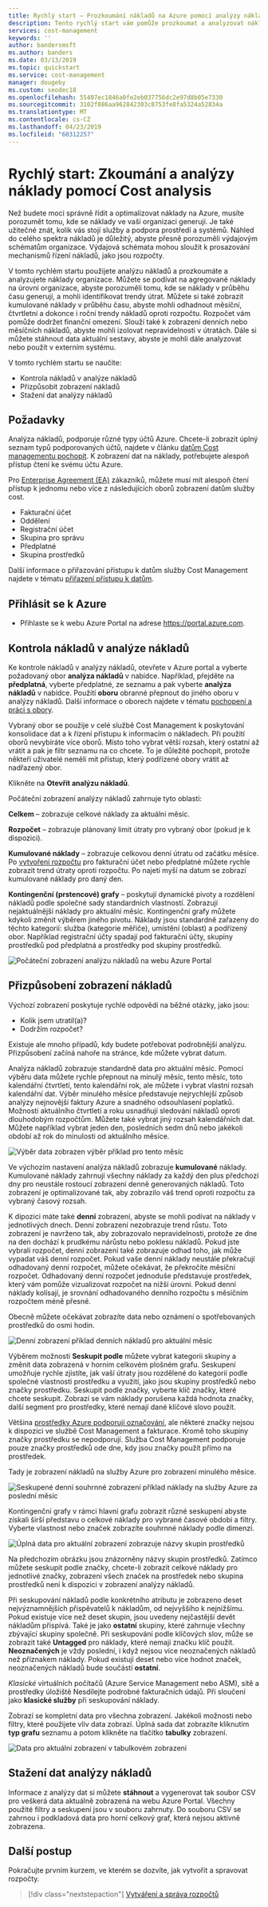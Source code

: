 ```yaml
---
title: Rychlý start – Prozkoumání nákladů na Azure pomocí analýzy nákladů | Microsoft Docs
description: Tento rychlý start vám pomůže prozkoumat a analyzovat náklady organizace na Azure pomocí analýzy nákladů.
services: cost-management
keywords: ''
author: bandersmsft
ms.author: banders
ms.date: 03/13/2019
ms.topic: quickstart
ms.service: cost-management
manager: dougeby
ms.custom: seodec18
ms.openlocfilehash: 55407ec1846a0fe2eb037756dc2e97d8b05e7330
ms.sourcegitcommit: 3102f886aa962842303c8753fe8fa5324a52834a
ms.translationtype: MT
ms.contentlocale: cs-CZ
ms.lasthandoff: 04/23/2019
ms.locfileid: "60312257"
---
```

# <a name="quickstart-explore-and-analyze-costs-with-cost-analysis"></a>Rychlý start: Zkoumání a analýzy náklady pomocí Cost analysis

Než budete moci správně řídit a optimalizovat náklady na Azure, musíte porozumět tomu, kde se náklady ve vaší organizaci generují. Je také užitečné znát, kolik vás stojí služby a podpora prostředí a systémů. Náhled do celého spektra nákladů je důležitý, abyste přesně porozuměli výdajovým schématům organizace. Výdajová schémata mohou sloužit k prosazování mechanismů řízení nákladů, jako jsou rozpočty.

V tomto rychlém startu použijete analýzu nákladů a prozkoumáte a analyzujete náklady organizace. Můžete se podívat na agregované náklady na úrovni organizace, abyste porozuměli tomu, kde se náklady v průběhu času generují, a mohli identifikovat trendy útrat. Můžete si také zobrazit kumulované náklady v průběhu času, abyste mohli odhadnout měsíční, čtvrtletní a dokonce i roční trendy nákladů oproti rozpočtu. Rozpočet vám pomůže dodržet finanční omezení. Slouží také k zobrazení denních nebo měsíčních nákladů, abyste mohli izolovat nepravidelnosti v útratách. Dále si můžete stáhnout data aktuální sestavy, abyste je mohli dále analyzovat nebo použít v externím systému.

V tomto rychlém startu se naučíte:

- Kontrola nákladů v analýze nákladů
- Přizpůsobit zobrazení nákladů
- Stažení dat analýzy nákladů


## <a name="prerequisites"></a>Požadavky

Analýza nákladů, podporuje různé typy účtů Azure. Chcete-li zobrazit úplný seznam typů podporovaných účtů, najdete v článku [datům Cost managementu pochopit](understand-cost-mgt-data.md). K zobrazení dat na náklady, potřebujete alespoň přístup čtení ke svému účtu Azure.

Pro [Enterprise Agreement (EA)](https://azure.microsoft.com/pricing/enterprise-agreement/) zákazníků, můžete musí mít alespoň čtení přístup k jednomu nebo více z následujících oborů zobrazení datům služby cost.

- Fakturační účet
- Oddělení
- Registrační účet
- Skupina pro správu
- Předplatné
- Skupina prostředků

Další informace o přiřazování přístupu k datům služby Cost Management najdete v tématu [přiřazení přístupu k datům](assign-access-acm-data.md).

## <a name="sign-in-to-azure"></a>Přihlásit se k Azure

- Přihlaste se k webu Azure Portal na adrese https://portal.azure.com.

## <a name="review-costs-in-cost-analysis"></a>Kontrola nákladů v analýze nákladů

Ke kontrole nákladů v analýzy nákladů, otevřete v Azure portal a vyberte požadovaný obor **analýza nákladů** v nabídce. Například, přejděte na **předplatná**, vyberte předplatné, ze seznamu a pak vyberte **analýza nákladů** v nabídce. Použití **oboru** obranné přepnout do jiného oboru v analýzy nákladů. Další informace o oborech najdete v tématu [pochopení a práci s obory](understand-work-scopes.md).

Vybraný obor se použije v celé službě Cost Management k poskytování konsolidace dat a k řízení přístupu k informacím o nákladech. Při použití oborů nevybíráte více oborů. Místo toho vybrat větší rozsah, který ostatní až vrátit a pak je filtr seznamu na co chcete. To je důležité pochopit, protože někteří uživatelé neměli mít přístup, který podřízené obory vrátit až nadřazený obor.

Klikněte na **Otevřít analýzu nákladů**.

Počáteční zobrazení analýzy nákladů zahrnuje tyto oblasti:

**Celkem** – zobrazuje celkové náklady za aktuální měsíc.

**Rozpočet** – zobrazuje plánovaný limit útraty pro vybraný obor (pokud je k dispozici).

**Kumulované náklady** – zobrazuje celkovou denní útratu od začátku měsíce. Po [vytvoření rozpočtu](tutorial-acm-create-budgets.md) pro fakturační účet nebo předplatné můžete rychle zobrazit trend útraty oproti rozpočtu. Po najetí myší na datum se zobrazí kumulované náklady pro daný den.

**Kontingenční (prstencové) grafy** – poskytují dynamické pivoty a rozdělení nákladů podle společné sady standardních vlastností. Zobrazují nejaktuálnější náklady pro aktuální měsíc. Kontingenční grafy můžete kdykoli změnit výběrem jiného pivotu. Náklady jsou standardně zařazeny do těchto kategorií: služba (kategorie měřiče), umístění (oblast) a podřízený obor. Například registrační účty spadají pod fakturační účty, skupiny prostředků pod předplatná a prostředky pod skupiny prostředků.

![Počáteční zobrazení analýzu nákladů na webu Azure Portal](./media/quick-acm-cost-analysis/cost-analysis-01.png)

## <a name="customize-cost-views"></a>Přizpůsobení zobrazení nákladů

Výchozí zobrazení poskytuje rychlé odpovědi na běžné otázky, jako jsou:

- Kolik jsem utratil(a)?
- Dodržím rozpočet?

Existuje ale mnoho případů, kdy budete potřebovat podrobnější analýzu. Přizpůsobení začíná nahoře na stránce, kde můžete vybrat datum.

Analýza nákladů zobrazuje standardně data pro aktuální měsíc. Pomocí výběru data můžete rychle přepnout na minulý měsíc, tento měsíc, toto kalendářní čtvrtletí, tento kalendářní rok, ale můžete i vybrat vlastní rozsah kalendářní dat. Výběr minulého měsíce představuje nejrychlejší způsob analýzy nejnovější faktury Azure a snadného odsouhlasení poplatků. Možnosti aktuálního čtvrtletí a roku usnadňují sledování nákladů oproti dlouhodobým rozpočtům. Můžete také vybrat jiný rozsah kalendářních dat. Můžete například vybrat jeden den, posledních sedm dnů nebo jakékoli období až rok do minulosti od aktuálního měsíce.

![Výběr data zobrazen výběr příklad pro tento měsíc](./media/quick-acm-cost-analysis/date-selector.png)

Ve výchozím nastavení analýza nákladů zobrazuje **kumulované** náklady. Kumulované náklady zahrnují všechny náklady za každý den plus předchozí dny pro neustále rostoucí zobrazení denně generovaných nákladů. Toto zobrazení je optimalizované tak, aby zobrazilo váš trend oproti rozpočtu za vybraný časový rozsah.

K dipozici máte také **denní** zobrazení, abyste se mohli podívat na náklady v jednotlivých dnech. Denní zobrazení nezobrazuje trend růstu. Toto zobrazení je navrženo tak, aby zobrazovalo nepravidelnosti, protože ze dne na den dochází k prudkému nárůstu nebo poklesu nákladů. Pokud jste vybrali rozpočet, denní zobrazení také zobrazuje odhad toho, jak může vypadat váš denní rozpočet. Pokud vaše denní náklady neustále překračují odhadovaný denní rozpočet, můžete očekávat, že překročíte měsíční rozpočet. Odhadovaný denní rozpočet jednoduše představuje prostředek, který vám pomůže vizualizovat rozpočet na nižší úrovni. Pokud denní náklady kolísají, je srovnání odhadovaného denního rozpočtu s měsíčním rozpočtem méně přesné.

Obecně můžete očekávat zobrazíte data nebo oznámení o spotřebovaných prostředků do osmi hodin.

![Denní zobrazení příklad denních nákladů pro aktuální měsíc](./media/quick-acm-cost-analysis/daily-view.png)

Výběrem možnosti **Seskupit podle** můžete vybrat kategorii skupiny a změnit data zobrazená v horním celkovém plošném grafu. Seskupení umožňuje rychle zjistíte, jak vaší útraty jsou rozdělené do kategorií podle společné vlastnosti prostředku a využití, jako jsou skupiny prostředků nebo značky prostředku. Seskupit podle značky, vyberte klíč značky, které chcete seskupit. Zobrazí se vám náklady porušena každá hodnota značky, další segment pro prostředky, které nemají dané klíčové slovo použít.

Většina [prostředky Azure podporují označování](../azure-resource-manager/tag-support.md), ale některé značky nejsou k dispozici ve službě Cost Management a fakturace. Kromě toho skupiny značky prostředku se nepodporují. Služba Cost Management podporuje pouze značky prostředků ode dne, kdy jsou značky použít přímo na prostředek.

Tady je zobrazení nákladů na služby Azure pro zobrazení minulého měsíce.

![Seskupené denní souhrnné zobrazení příklad náklady na služby Azure za poslední měsíc](./media/quick-acm-cost-analysis/grouped-daily-accum-view.png)

Kontingenční grafy v rámci hlavní grafu zobrazit různé seskupení abyste získali širší představu o celkové náklady pro vybrané časové období a filtry. Vyberte vlastnost nebo značek zobrazíte souhrnné náklady podle dimenzí.


![Úplná data pro aktuální zobrazení zobrazuje názvy skupin prostředků](./media/quick-acm-cost-analysis/full-data-set.png)

Na předchozím obrázku jsou znázorněny názvy skupin prostředků. Zatímco můžete seskupit podle značky, chcete-li zobrazit celkové náklady pro jednotlivé značky, zobrazení všech značek na prostředek nebo skupina prostředků není k dispozici v zobrazení analýzy nákladů.

Při seskupování nákladů podle konkrétního atributu je zobrazeno deset nejvýznamnějších přispěvatelů k nákladům, od nejvyššího k nejnižšímu. Pokud existuje více než deset skupin, jsou uvedeny nejčastější devět nákladům přispívá. Také je jako **ostatní** skupiny, které zahrnuje všechny zbývající skupiny společně. Při seskupování podle klíčových slov, může se zobrazit také **Untagged** pro náklady, které nemají značku klíč použít. **Neoznačených** je vždy poslední, i když nejsou více neoznačených nákladů než příznakem náklady. Pokud existují deset nebo více hodnot značek, neoznačených nákladů bude součástí **ostatní**.

*Klasické* virtuálních počítačů (Azure Service Management nebo ASM), sítě a prostředky úložiště Nesdílejte podrobné fakturačních údajů. Při sloučení jako **klasické služby** při seskupování náklady.

Zobrazí se kompletní data pro všechna zobrazení. Jakékoli možnosti nebo filtry, které použijete vliv data zobrazí. Úplná sada dat zobrazíte kliknutím **typ grafu** seznamu a potom klikněte na tlačítko **tabulky** zobrazení.

![Data pro aktuální zobrazení v tabulkovém zobrazení](./media/quick-acm-cost-analysis/chart-type-table-view.png)


## <a name="download-cost-analysis-data"></a>Stažení dat analýzy nákladů

Informace z analýzy dat si můžete **stáhnout** a vygenerovat tak soubor CSV pro veškerá data aktuálně zobrazená na webu Azure Portal. Všechny použité filtry a seskupení jsou v souboru zahrnuty. Do souboru CSV se zahrnou i podkladová data pro horní celkový graf, která nejsou aktivně zobrazena.

## <a name="next-steps"></a>Další postup

Pokračujte prvním kurzem, ve kterém se dozvíte, jak vytvořit a spravovat rozpočty.

> [!div class="nextstepaction"]
> [Vytváření a správa rozpočtů](tutorial-acm-create-budgets.md)
